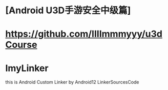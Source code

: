 
# [Android U3D手游安全中级篇] 
# https://github.com/IIIImmmyyy/u3dCourse 

# ImyLinker
this is Android Custom Linker by Android12 LinkerSourcesCode

